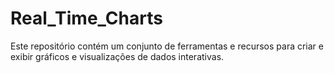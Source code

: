 # Real_Time_Charts
Este repositório contém um conjunto de ferramentas e recursos para criar e exibir gráficos e visualizações de dados interativas. 
